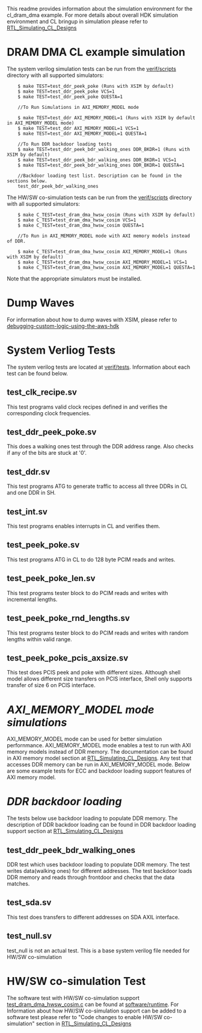 This readme provides information about the simulation environment for the cl_dram_dma example. For more details about overall HDK simulation environment and CL bringup in simulation please refer to [RTL_Simulating_CL_Designs](../../../../docs/RTL_Simulating_CL_Designs.md)

# DRAM DMA CL example simulation

The system verilog simulation tests can be run from the [verif/scripts](scripts) directory with all supported simulators:

```
    $ make TEST=test_ddr_peek_poke (Runs with XSIM by default)
    $ make TEST=test_ddr_peek_poke VCS=1
    $ make TEST=test_ddr_peek_poke QUESTA=1

    //To Run Simulations in AXI_MEMORY_MODEL mode

    $ make TEST=test_ddr AXI_MEMORY_MODEL=1 (Runs with XSIM by default in AXI_MEMORY_MODEL mode)
    $ make TEST=test_ddr AXI_MEMORY_MODEL=1 VCS=1
    $ make TEST=test_ddr AXI_MEMORY_MODEL=1 QUESTA=1

    //To Run DDR backdoor loading tests
    $ make TEST=test_ddr_peek_bdr_walking_ones DDR_BKDR=1 (Runs with XSIM by default)
    $ make TEST=test_ddr_peek_bdr_walking_ones DDR_BKDR=1 VCS=1
    $ make TEST=test_ddr_peek_bdr_walking_ones DDR_BKDR=1 QUESTA=1

    //Backdoor loading test list. Description can be found in the sections below.
    test_ddr_peek_bdr_walking_ones

```

The HW/SW co-simulation tests can be run from the [verif/scripts](scripts) directory with all supported simulators:

```
    $ make C_TEST=test_dram_dma_hwsw_cosim (Runs with XSIM by default)
    $ make C_TEST=test_dram_dma_hwsw_cosim VCS=1
    $ make C_TEST=test_dram_dma_hwsw_cosim QUESTA=1

    //To Run in AXI_MEMORY_MODEL mode with AXI memory models instead of DDR.

    $ make C_TEST=test_dram_dma_hwsw_cosim AXI_MEMORY_MODEL=1 (Runs with XSIM by default)
    $ make C_TEST=test_dram_dma_hwsw_cosim AXI_MEMORY_MODEL=1 VCS=1
    $ make C_TEST=test_dram_dma_hwsw_cosim AXI_MEMORY_MODEL=1 QUESTA=1

```

Note that the appropriate simulators must be installed.

# Dump Waves

For information about how to dump waves with XSIM, please refer to [debugging-custom-logic-using-the-aws-hdk](../../../../docs/RTL_Simulating_CL_Designs.md#debugging-custom-logic-using-the-aws-hdk)

# System Verliog Tests

The system verilog tests are located at [verif/tests](tests). Information about each test can be found below.

## test_clk_recipe.sv
This test programs valid clock recipes defined in and verifies the corresponding clock frequencies.

## test_ddr_peek_poke.sv
This does a walking ones test through the DDR address range. Also checks if any of the bits are stuck at '0'.

## test_ddr.sv
This test programs ATG to generate traffic to access all three DDRs in CL and one DDR in SH.

## test_int.sv
This test programs enables interrupts in CL and verifies them.

## test_peek_poke.sv
This test programs ATG in CL to do 128 byte PCIM reads and writes.

## test_peek_poke_len.sv
This test programs tester block to do PCIM reads and writes with incremental lengths.

## test_peek_poke_rnd_lengths.sv
This test programs tester block to do PCIM reads and writes with random lengths within valid range.

## test_peek_poke_pcis_axsize.sv
This test does PCIS peek and poke with different sizes. Although shell model allows different size transfers on PCIS interface, Shell only supports transfer of size 6 on PCIS interface.

# _AXI_MEMORY_MODEL mode simulations_
AXI_MEMORY_MODEL mode can be used for better simulation perfornmance. AXI_MEMORY_MODEL mode enables a test to run with AXI memory models instead of DDR memory. The documentation can be found in AXI memory model section at [RTL_Simulating_CL_Designs](../../../../docs/RTL_Simulating_CL_Designs.md). Any test that accesses DDR memory can be run in AXI_MEMORY_MODEL mode. Below are some example tests for ECC and backdoor loading support features of AXI memory model.

# _DDR backdoor loading_
The tests below use backdoor loading to populate DDR memory. The description of DDR backdoor loading can be found in DDR backdoor loading support section at [RTL_Simulating_CL_Designs](../../../../docs/RTL_Simulating_CL_Designs.md)

## test_ddr_peek_bdr_walking_ones
DDR test which uses backdoor loading to populate DDR memory. The test writes data(walking ones) for different addresses. The test backdoor loads DDR memory and reads through frontdoor and checks that the data matches.

## test_sda.sv
This test does transfers to different addresses on SDA AXIL interface.

## test_null.sv
test_null is not an actual test. This is a base system verilog file needed for HW/SW co-simulation

# HW/SW co-simulation Test

The software test with HW/SW co-simulation support [test_dram_dma_hwsw_cosim.c](../software/runtime/test_dram_dma_hwsw_cosim.c) can be found at [software/runtime](../software/runtime). For Information about how HW/SW co-simulation support can be added to a software test please refer to "Code changes to enable HW/SW co-simulation" section in [RTL_Simulating_CL_Designs](../../../../docs/RTL_Simulating_CL_Designs.md)
